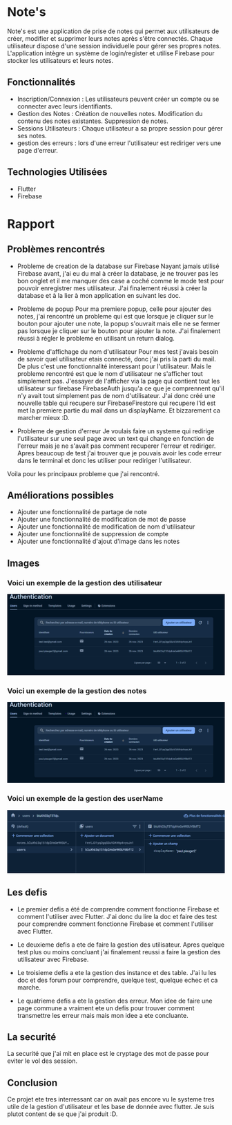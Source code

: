 # Note's

Note's est une application de prise de notes qui permet aux utilisateurs de créer, modifier et supprimer leurs notes après s'être connectés. Chaque utilisateur dispose d'une session individuelle pour gérer ses propres notes. L'application intègre un système de login/register et utilise Firebase pour stocker les utilisateurs et leurs notes.

## Fonctionnalités

- Inscription/Connexion :
    Les utilisateurs peuvent créer un compte ou se connecter avec leurs identifiants.
- Gestion des Notes :
    Création de nouvelles notes.
    Modification du contenu des notes existantes.
    Suppression de notes.
- Sessions Utilisateurs :
    Chaque utilisateur a sa propre session pour gérer ses notes.
- gestion des erreurs :
    lors d'une erreur l'utilisateur est rediriger vers une page d'erreur.

## Technologies Utilisées

- Flutter
- Firebase


# Rapport

## Problèmes rencontrés

- Probleme de creation de la database sur Firebase
    Nayant jamais utilisé Firebase avant, j'ai eu du mal à créer la database, je ne trouver pas les bon onglet et il me manquer des case a coché comme le mode test pour pouvoir enregistrer mes utilisateur. J'ai finalement réussi à créer la database et à la lier à mon application en suivant les doc.

- Probleme de popup
    Pour ma premiere popup, celle pour ajouter des notes, j'ai rencontré un probleme qui est que lorsque je cliquer sur le bouton pour ajouter une note, la popup s'ouvrait mais elle ne se fermer pas lorsque je cliquer sur le bouton pour ajouter la note. J'ai finalement réussi à régler le probleme en utilisant un return dialog.

- Probleme d'affichage du nom d'utilisateur
    Pour mes test j'avais besoin de savoir quel utilisateur etais connecté, donc j'ai pris la parti du mail. De plus c'est une fonctionnalité interessant pour l'utilisateur. Mais le probleme rencontré est que le nom d'utilisateur ne s'afficher tout simplement pas. J'essayer de l'afficher via la page qui contient tout les utilisateur sur firebase FirebaseAuth jusqu'a ce que je comprennent qu'il n'y avait tout simplement pas de nom d'utilisateur. J'ai donc créé une nouvelle table qui recupere sur FirebaseFirestore qui recupere l'id est met la premiere partie du mail dans un displayName. Et bizzarement ca marcher mieux :D.

- Probleme de gestion d'erreur
    Je voulais faire un systeme qui redirige l'utilisateur sur une seul page avec un text qui change en fonction de l'erreur mais je ne s'avait pas comment recuperer l'erreur et rediriger. Apres beaucoup de test j'ai trouver que je pouvais avoir les code erreur dans le terminal et donc les utiliser pour rediriger l'utilisateur.

Voila pour les principaux probleme que j'ai rencontré.

## Améliorations possibles

- Ajouter une fonctionnalité de partage de note
- Ajouter une fonctionnalité de modification de mot de passe
- Ajouter une fonctionnalité de modification de nom d'utilisateur
- Ajouter une fonctionnalité de suppression de compte
- Ajouter une fonctionnalité d'ajout d'image dans les notes

## Images 

### Voici un exemple de la gestion des utilisateur
![Voici un exemple de la gestion des utilisateur](./imageReadme/exemple_utilisateur.png)

### Voici un exemple de la gestion des notes
![Voici un exemple de la gestion des notes](./imageReadme/exemple_note.png)

### Voici un exemple de la gestion des userName
![Voici un exemple de la gestion des userName](./imageReadme/exemple_userName.png)

## Les defis

- Le premier defis a été de comprendre comment fonctionne Firebase et comment l'utiliser avec Flutter. J'ai donc du lire la doc et faire des test pour comprendre comment fonctionne Firebase et comment l'utiliser avec Flutter.

- Le deuxieme defis a ete de faire la gestion des utilisateur. Apres quelque test plus ou moins concluant j'ai finalement reussi a faire la gestion des utilisateur avec Firebase.

- Le troisieme defis a ete la gestion des instance et des table. J'ai lu les doc et des forum pour comprendre, quelque test, quelque echec et ca marche.

- Le quatrieme defis a ete la gestion des erreur. Mon idee de faire une page commune a vraiment ete un defis pour trouver comment transmettre les erreur mais mais mon idee a ete concluante. 

## La securité 

La securité que j'ai mit en place est le cryptage des mot de passe pour eviter le vol des session.

## Conclusion

Ce projet ete tres interressant car on avait pas encore vu le systeme tres utile de la gestion d'utilisateur et les base de donnée avec flutter. Je suis plutot content de se que j'ai produit :D.